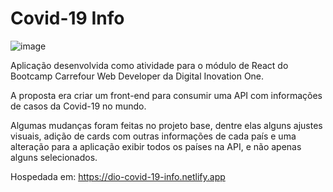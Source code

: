 # Covid-19 Info

![image](https://user-images.githubusercontent.com/33614882/166344074-b3ef6753-6c07-4641-94e2-b97e65101d95.png)

Aplicação desenvolvida como atividade para o módulo de React do Bootcamp Carrefour Web Developer da Digital Inovation One.

A proposta era criar um front-end para consumir uma API com informações de casos da Covid-19 no mundo.

Algumas mudanças foram feitas no projeto base, dentre elas alguns ajustes visuais, adição de cards com outras informações de cada país e uma alteração para a aplicação exibir todos os países na API, e não apenas alguns selecionados.

Hospedada em: https://dio-covid-19-info.netlify.app
